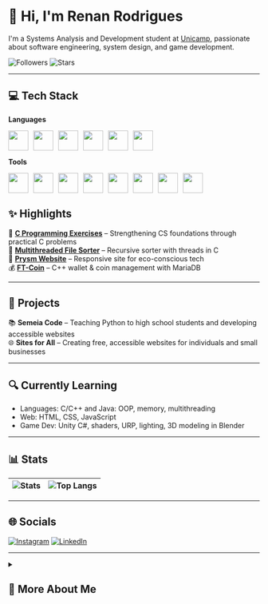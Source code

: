 <h1>👋 Hi, I'm Renan Rodrigues</h1>

I'm a Systems Analysis and Development student at [Unicamp](https://www.unicamp.br), passionate about software engineering, system design, and game development.

![Followers](https://img.shields.io/github/followers/Orphn?color=blue&style=for-the-badge)
![Stars](https://img.shields.io/github/stars/Orphn?color=green&style=for-the-badge)

---

<h2>💻 Tech Stack</h2>

**Languages**
<div align="left" style="display: flex; flex-wrap: wrap; gap: 10px;"> 
  <img src="https://cdn.jsdelivr.net/gh/devicons/devicon/icons/c/c-original.svg" width="40px"/> 
  <img src="https://cdn.jsdelivr.net/gh/devicons/devicon/icons/cplusplus/cplusplus-original.svg" width="40px"/> 
  <img src="https://cdn.jsdelivr.net/gh/devicons/devicon/icons/csharp/csharp-original.svg" width="40px"/> 
  <img src="https://cdn.jsdelivr.net/gh/devicons/devicon/icons/java/java-original.svg" width="40px"/> 
  <img src="https://cdn.jsdelivr.net/gh/devicons/devicon/icons/python/python-original.svg" width="40px"/> 
  <img src="https://cdn.jsdelivr.net/gh/devicons/devicon/icons/javascript/javascript-original.svg" width="40px"/> 
</div>

**Tools**
<div align="left" style="display: flex; flex-wrap: wrap; gap: 10px; margin-top: 5px;"> 
  <img src="https://cdn.jsdelivr.net/gh/devicons/devicon/icons/html5/html5-original.svg" width="40px"/> <img src="https://cdn.jsdelivr.net/gh/devicons/devicon/icons/css3/css3-original.svg" width="40px"/> 
  <img src="https://cdn.jsdelivr.net/gh/devicons/devicon/icons/unity/unity-original.svg" width="40px"/> <img src="https://cdn.jsdelivr.net/gh/devicons/devicon/icons/blender/blender-original.svg" width="40px"/> 
  <img src="https://cdn.jsdelivr.net/gh/devicons/devicon/icons/git/git-original.svg" width="40px"/> <img src="https://cdn.jsdelivr.net/gh/devicons/devicon/icons/github/github-original.svg" width="40px"/> 
  <img src="https://cdn.jsdelivr.net/gh/devicons/devicon/icons/linux/linux-original.svg" width="40px"/> 
  <img src="https://cdn.jsdelivr.net/gh/devicons/devicon/icons/amazonwebservices/amazonwebservices-original-wordmark.svg" width="40px"/> 
</div>

<h2>✨ Highlights</h2>

🧠 [**C Programming Exercises**](https://github.com/Orphn/C-Program-Exercises) – Strengthening CS foundations through practical C problems  
🔄 [**Multithreaded File Sorter**](https://github.com/Orphn/Multithreaded-File-Sorter-UNICAMP) – Recursive sorter with threads in C  
🌿 [**Prysm Website**](https://github.com/Orphn/Prysm-Responsive-Website) – Responsive site for eco-conscious tech  
💰 [**FT-Coin**](https://github.com/MarceloSantosBMDev/FT-coin) – C++ wallet & coin management with MariaDB

---

<h2>🚀 Projects</h2>

📚 **Semeia Code** – Teaching Python to high school students and developing accessible websites  
🌐 **Sites for All** – Creating free, accessible websites for individuals and small businesses

---

<h2>🔍 Currently Learning</h2>

- Languages: C/C++ and Java: OOP, memory, multithreading  
- Web: HTML, CSS, JavaScript 
- Game Dev: Unity C#, shaders, URP, lighting, 3D modeling in Blender 

---

<h2>📊 Stats</h2>

| ![Stats](https://github-readme-stats-orphn.vercel.app/api?username=Orphn&show_icons=true&theme=transparent&hide_rank=false&line_height=24) | ![Top Langs](https://github-readme-stats-orphn.vercel.app/api/top-langs/?username=Orphn&layout=donut&theme=transparent&line_height=24) |
|---|---|

---

<h2>🌐 Socials</h2>

[![Instagram](https://img.shields.io/badge/Instagram-%23E4405F.svg?logo=Instagram&logoColor=white)](https://instagram.com/renanf.rodrigues) 
[![LinkedIn](https://img.shields.io/badge/LinkedIn-%230077B5.svg?logo=linkedin&logoColor=white)](https://linkedin.com/in/renan-felipe-rodrigues)

---

<details>
  <summary><h2>🎯 More About Me</h2></summary>

  <p>I am currently a Systems Analysis and Development student at <a href="https://www.unicamp.br">Unicamp</a>. I have a strong passion for software engineering and development, system design, and game development. Throughout my academic journey, I have been deeply involved in building projects from the ground up, whether it's developing applications, designing systems, or creating games and websites.</p>

  <p style="margin-top: 8px;">My approach emphasizes clean, efficient, and scalable code, ensuring that each project is not only functional but also well-structured and maintainable. I enjoy exploring the full software development lifecycle, from initial planning and architecture to implementation and deployment.</p>

  <p style="margin-top: 8px;">Beyond academics, I am dedicated to continuously improving my skills in various programming languages and technologies, always seeking innovative solutions to real-world problems. I thrive in collaborative environments where creativity and technical expertise come together to build impactful software.</p>

</details>
